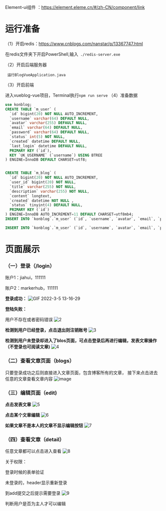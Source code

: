 Element-ui组件 ：https://element.eleme.cn/#/zh-CN/component/link

# **运行准备**

（1）开启redis：https://www.cnblogs.com/nanstar/p/13367747.html

在redis文件夹下开启PowerShell,输入` ./redis-server.exe`

（2）开启后端服务器

` 运行BlogVueApplication.java`

（3）开启前端

进入vueblog-vue项目，Terminal执行`npm run serve`
（4）准备数据

```sql
use konblog;
CREATE TABLE `m_user` (
  `id` bigint(20) NOT NULL AUTO_INCREMENT,
  `username` varchar(64) DEFAULT NULL,
  `avatar` varchar(255) DEFAULT NULL,
  `email` varchar(64) DEFAULT NULL,
  `password` varchar(64) DEFAULT NULL,
  `status` int(5) NOT NULL,
  `created` datetime DEFAULT NULL,
  `last_login` datetime DEFAULT NULL,
  PRIMARY KEY (`id`),
  KEY `UK_USERNAME` (`username`) USING BTREE
) ENGINE=InnoDB DEFAULT CHARSET=utf8;


CREATE TABLE `m_blog` (
  `id` bigint(20) NOT NULL AUTO_INCREMENT,
  `user_id` bigint(20) NOT NULL,
  `title` varchar(255) NOT NULL,
  `description` varchar(255) NOT NULL,
  `content` longtext,
  `created` datetime NOT NULL ,
  `status` tinyint(4) DEFAULT NULL,
  PRIMARY KEY (`id`)
) ENGINE=InnoDB AUTO_INCREMENT=11 DEFAULT CHARSET=utf8mb4;
INSERT INTO `konblog`.`m_user` (`id`, `username`, `avatar`, `email`, `password`, `status`, `created`, `last_login`) VALUES ('1', 'jiahui', 'https://image-1300566513.cos.ap-guangzhou.myqcloud.com/upload/images/5a9f48118166308daba8b6da7e466aab.jpg', NULL, '96e79218965eb72c92a549dd5a330112', '0', '2020-04-20 10:44:01', NULL);

INSERT INTO `konblog`.`m_user` (`id`, `username`, `avatar`, `email`, `password`, `status`, `created`, `last_login`) VALUES ('2', 'markerhub', 'https://image-1300566513.cos.ap-guangzhou.myqcloud.com/upload/images/5a9f48118166308daba8b6da7e466aab.jpg', NULL, '96e79218965eb72c92a549dd5a330112', '0', '2020-04-20 10:44:01', NULL);

```

# 页面展示

### （一）登录（/login）

账户1：jiahui，111111

账户2：markerhub，111111

**登录成功：**
![GIF 2022-3-5 13-16-29](https://user-images.githubusercontent.com/24618393/156869227-f2751f56-6744-40be-824e-f8f81a1203eb.gif)


**登陆失败：**

用户不存在或者密码错误
![2](https://user-images.githubusercontent.com/24618393/156869393-bd320e64-47e3-485c-8662-dec872e735dc.gif)

**检测到用户已经登录，点击退出则注销账号**
![3](https://user-images.githubusercontent.com/24618393/156869742-dfe04af5-98f1-4c35-a089-b7335026f93e.gif)

**检测到用户未登录却进入了blos页面，可点击登录后再进行编辑，发表文章操作（不登录也可阅读文章)**
![4](https://user-images.githubusercontent.com/24618393/156869777-263a5bb7-157f-4969-a1ea-cfd083836799.gif)


### （二）查看文章页面（blogs）
只要登录成功之后则直接进入文章页面，包含博客所有的文章，
接下来点击进去任意的文章查看文章内容
![image](https://user-images.githubusercontent.com/24618393/156869401-395fa253-455e-4bc8-8d0b-5a280a5c7898.png)
### （三）编辑页面（edit)
**点击发表文章**
![5](https://user-images.githubusercontent.com/24618393/156871048-9a5e7404-6c7b-497a-95cf-e46cb17955d4.gif)

**点击某个文章编辑**
![6](https://user-images.githubusercontent.com/24618393/156871451-837e345f-ebc2-4b3c-b3c9-bfd025afdfb9.gif)

**如果文章不是本人的文章不显示编辑按钮**
![7](https://user-images.githubusercontent.com/24618393/156871439-368c18c3-672f-4296-aea2-57423d9cee4c.gif)

### （四）查看文章（detail）
任意文章都可以点击进入查看
![8](https://user-images.githubusercontent.com/24618393/156871529-60df41fa-745e-4ea5-a6c0-775c3dd7d235.gif)



关于权限：

登录时候的表单验证

未登录的，header显示重新登录

到add提交之后提示需要登录
![9](https://user-images.githubusercontent.com/24618393/156871593-4bc7c36e-3c85-415e-b90a-b222060ec063.gif)


判断用户是否为主人才可以编辑

